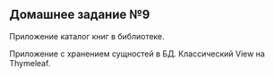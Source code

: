 ## Домашнее задание №9

Приложение каталог книг в библиотеке.

Приложение с хранением сущностей в БД. Классический View на Thymeleaf.
